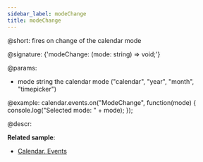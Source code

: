 ```yaml
---
sidebar_label: modeChange
title: modeChange
---          
```


@short: fires on change of the calendar mode

@signature: {'modeChange: (mode: string) => void;'}

@params:
- mode      string      the calendar mode ("calendar", "year", "month", "timepicker")

@example:
calendar.events.on("ModeChange", function(mode) {
   console.log("Selected mode: " + mode);
});


@descr:

**Related sample**:
- [Calendar. Events](https://snippet.dhtmlx.com/7kj7fiek)

